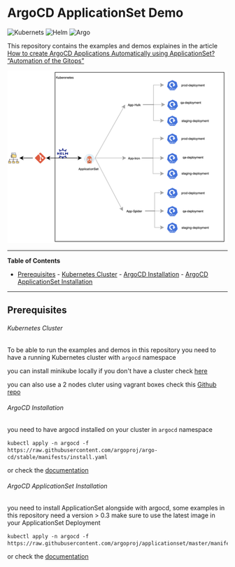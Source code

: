 # ArgoCD ApplicationSet Demo

![Kubernets](https://img.shields.io/badge/-Kubernetes-326CE5?style=for-the-badge&logo=Kubernetes&logoColor=white)
![Helm](https://img.shields.io/badge/-Helm-0F1689?style=for-the-badge&logo=Helm&logoColor=white)
![Argo](https://img.shields.io/badge/-ArgoCD-fe733d?style=for-the-badge&logo=&logoColor=white)

This repository contains the examples and demos explaines in the article
[How to create ArgoCD Applications Automatically using ApplicationSet? “Automation of the Gitops”](https://amralaayassen.medium.com/how-to-create-argocd-applications-automatically-using-applicationset-automation-of-the-gitops-59455eaf4f72)

![architecture](https://github.com/AmrAlaaYassen/ArgoCD-ApplicationSet-Demo/blob/main/media/architecture.png)

---

<!-- END doctoc generated TOC please keep comment here to allow auto update -->
<!-- START doctoc generated TOC please keep comment here to allow auto update -->
<!-- DON'T EDIT THIS SECTION, INSTEAD RE-RUN doctoc TO UPDATE -->
**Table of Contents** 

- [Prerequisites](#prerequisites)
        - [Kubernetes Cluster](#kubernetes-cluster)
        - [ArgoCD Installation](#argocd-installation)
        - [ArgoCD ApplicationSet Installation](#argocd-applicationset-installation)

<!-- END doctoc generated TOC please keep comment here to allow auto update -->

---
 
## Prerequisites
###### Kubernetes Cluster
To be able to run the examples and demos in this repository you need to have a running Kubernetes cluster with `argocd` namespace

you can install minikube locally if you don't have a cluster check [here](https://minikube.sigs.k8s.io/docs/start/)

you can also use a 2 nodes cluter using vagrant boxes check this [Github repo](https://github.com/theJaxon/Kontainerd)

###### ArgoCD Installation
you need to have argocd installed on your cluster in `argocd` namespace
```
kubectl apply -n argocd -f https://raw.githubusercontent.com/argoproj/argo-cd/stable/manifests/install.yaml 
``` 

or check the [documentation](https://argo-cd.readthedocs.io/en/stable/)

###### ArgoCD ApplicationSet Installation
you need to install ApplicationSet alongside with argocd, some examples in this repository need a version > 0.3 make sure to use the latest image in your ApplicationSet Deployment

```
kubectl apply -n argocd -f https://raw.githubusercontent.com/argoproj/applicationset/master/manifests/install.yaml
```

or check the [documentation](https://argocd-applicationset.readthedocs.io/en/stable/)
